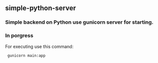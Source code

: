 ## simple-python-server

### Simple backend on Python use gunicorn server for starting.
### In porgress


For executing use this command:
``` 
 gunicorn main:app
```
